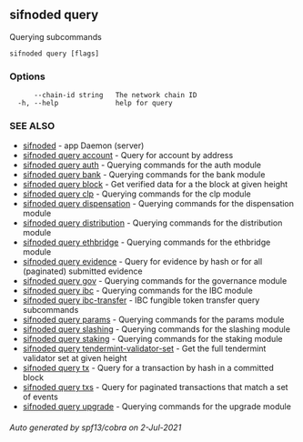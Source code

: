 ## sifnoded query

Querying subcommands

```
sifnoded query [flags]
```

### Options

```
      --chain-id string   The network chain ID
  -h, --help              help for query
```

### SEE ALSO

* [sifnoded](sifnoded.md)	 - app Daemon (server)
* [sifnoded query account](sifnoded_query_account.md)	 - Query for account by address
* [sifnoded query auth](sifnoded_query_auth.md)	 - Querying commands for the auth module
* [sifnoded query bank](sifnoded_query_bank.md)	 - Querying commands for the bank module
* [sifnoded query block](sifnoded_query_block.md)	 - Get verified data for a the block at given height
* [sifnoded query clp](sifnoded_query_clp.md)	 - Querying commands for the clp module
* [sifnoded query dispensation](sifnoded_query_dispensation.md)	 - Querying commands for the dispensation module
* [sifnoded query distribution](sifnoded_query_distribution.md)	 - Querying commands for the distribution module
* [sifnoded query ethbridge](sifnoded_query_ethbridge.md)	 - Querying commands for the ethbridge module
* [sifnoded query evidence](sifnoded_query_evidence.md)	 - Query for evidence by hash or for all (paginated) submitted evidence
* [sifnoded query gov](sifnoded_query_gov.md)	 - Querying commands for the governance module
* [sifnoded query ibc](sifnoded_query_ibc.md)	 - Querying commands for the IBC module
* [sifnoded query ibc-transfer](sifnoded_query_ibc-transfer.md)	 - IBC fungible token transfer query subcommands
* [sifnoded query params](sifnoded_query_params.md)	 - Querying commands for the params module
* [sifnoded query slashing](sifnoded_query_slashing.md)	 - Querying commands for the slashing module
* [sifnoded query staking](sifnoded_query_staking.md)	 - Querying commands for the staking module
* [sifnoded query tendermint-validator-set](sifnoded_query_tendermint-validator-set.md)	 - Get the full tendermint validator set at given height
* [sifnoded query tx](sifnoded_query_tx.md)	 - Query for a transaction by hash in a committed block
* [sifnoded query txs](sifnoded_query_txs.md)	 - Query for paginated transactions that match a set of events
* [sifnoded query upgrade](sifnoded_query_upgrade.md)	 - Querying commands for the upgrade module

###### Auto generated by spf13/cobra on 2-Jul-2021
